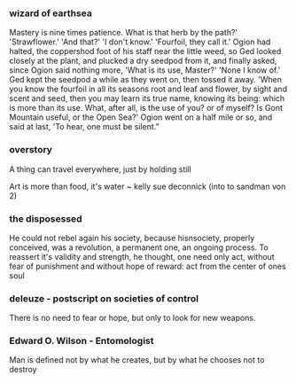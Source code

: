 ### wizard of earthsea
Mastery is nine times patience. What is that herb by the path?'
'Strawflower.'
'And that?'
'I don't know.'
'Fourfoil, they call it.' Ogion had halted, the coppershod foot of his staff near the little weed, so Ged looked closely at the plant, and plucked a dry seedpod from it, and finally asked, since Ogion said nothing more, 'What is its use, Master?'
'None I know of.'
Ged kept the seedpod a while as they went on, then tossed it away.
'When you know the fourfoil in all its seasons root and leaf and flower, by sight and scent and seed, then you may learn its true name, knowing its being: which is more than its use. What, after all, is the use of you? or of myself? Is Gont Mountain useful, or the Open Sea?' Ogion went on a half mile or so, and said at last, 'To hear, one must be silent.”


### overstory 


A thing can travel everywhere, just by holding still

Art is more than food, it's water 
~ kelly sue deconnick (into to sandman von 2)

### the disposessed 
He could not rebel again his society, because hisnsociety, properly conceived, was a revolution, a permanent one, an ongoing process. To reassert it's validity and strength, he thought, one need only act, without fear of punishment and without hope of reward: act from the center of ones soul

### deleuze - postscript on societies of control
There is no need to fear or hope, but only to look for new weapons.

### Edward O. Wilson - Entomologist

Man is defined not by what he creates, but by what he chooses not to destroy


